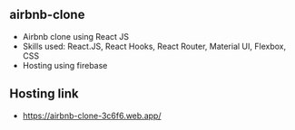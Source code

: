 ## airbnb-clone
- Airbnb clone using React JS
- Skills used: React.JS, React Hooks, React Router, Material UI, Flexbox, CSS
- Hosting using firebase

## Hosting link
- https://airbnb-clone-3c6f6.web.app/

